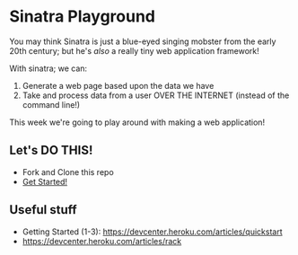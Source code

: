 # Sinatra Playground

You may think Sinatra is just a blue-eyed singing mobster from the early 20th
century; but he's *also* a really tiny web application framework!

With sinatra; we can:

1. Generate a web page based upon the data we have
1. Take and process data from a user OVER THE INTERNET (instead of the command
   line!)

This week we're going to play around with making a web application!


## Let's DO THIS!

* Fork and Clone this repo
* [Get
  Started!](https://github.com/codeunion/sinatra-playground/wiki/Getting-Started)


## Useful stuff

* Getting Started (1-3): https://devcenter.heroku.com/articles/quickstart
* https://devcenter.heroku.com/articles/rack
